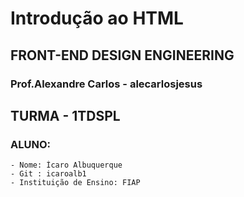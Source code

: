 # Introdução ao HTML

## FRONT-END DESIGN ENGINEERING

### Prof.Alexandre Carlos - alecarlosjesus

## TURMA - 1TDSPL

### ALUNO:
````
- Nome: Ícaro Albuquerque
- Git : icaroalb1
- Instituição de Ensino: FIAP
````

